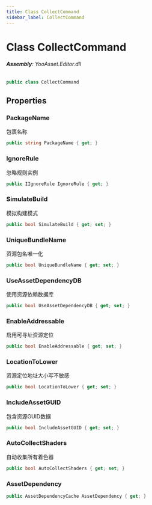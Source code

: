 ```yaml
---
title: Class CollectCommand
sidebar_label: CollectCommand
---
```

# Class CollectCommand


###### **Assembly**: YooAsset.Editor.dll

```csharp title="Declaration"
public class CollectCommand
```
## Properties
### PackageName
包裹名称

```csharp title="Declaration"
public string PackageName { get; }
```
### IgnoreRule
忽略规则实例

```csharp title="Declaration"
public IIgnoreRule IgnoreRule { get; }
```
### SimulateBuild
模拟构建模式

```csharp title="Declaration"
public bool SimulateBuild { get; set; }
```
### UniqueBundleName
资源包名唯一化

```csharp title="Declaration"
public bool UniqueBundleName { get; set; }
```
### UseAssetDependencyDB
使用资源依赖数据库

```csharp title="Declaration"
public bool UseAssetDependencyDB { get; set; }
```
### EnableAddressable
启用可寻址资源定位

```csharp title="Declaration"
public bool EnableAddressable { get; set; }
```
### LocationToLower
资源定位地址大小写不敏感

```csharp title="Declaration"
public bool LocationToLower { get; set; }
```
### IncludeAssetGUID
包含资源GUID数据

```csharp title="Declaration"
public bool IncludeAssetGUID { get; set; }
```
### AutoCollectShaders
自动收集所有着色器

```csharp title="Declaration"
public bool AutoCollectShaders { get; set; }
```
### AssetDependency


```csharp title="Declaration"
public AssetDependencyCache AssetDependency { get; }
```
